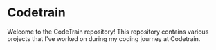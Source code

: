 # Codetrain
 Welcome to the CodeTrain repository! This repository contains various projects that I've worked on during my coding journey at Codetrain.

